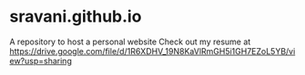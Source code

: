 # sravani.github.io
A repository to host a personal website
Check out my resume at https://drive.google.com/file/d/1R6XDHV_19N8KaVlRmGH5i1GH7EZoL5YB/view?usp=sharing
